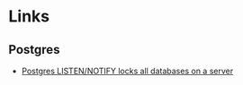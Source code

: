 # Links

## Postgres

- [Postgres LISTEN/NOTIFY locks all databases on a server](https://www.recall.ai/blog/postgres-listen-notify-does-not-scale)

